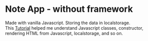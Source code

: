 # Note App - without framework  

Made with vanilla Javascript. Storing the data in localstorage.  
This [Tutorial](https://youtu.be/01YKQmia2Jw) helped me understand Javascript classes, constructor, rendering HTML from Javascript, localstorage, and so on.
